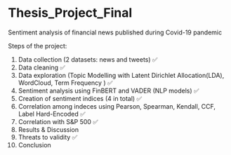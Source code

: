 # Thesis_Project_Final
Sentiment analysis of financial news published during Covid-19 pandemic

Steps of the project:  
1. Data collection (2 datasets: news and tweets) ✅
2. Data cleaning ✅
3. Data exploration (Topic Modelling with Latent Dirichlet Allocation(LDA), WordCloud, Term Frequency ) ✅
4. Sentiment analysis using FinBERT and VADER (NLP models) ✅
5. Creation of sentiment indices (4 in total) ✅
6. Correlation among indeces using Pearson, Spearman, Kendall, CCF, Label Hard-Encoded ✅
7. Correlation with S&P 500 ✅
8. Results & Discussion 
9. Threats to validity ✅
10. Conclusion
